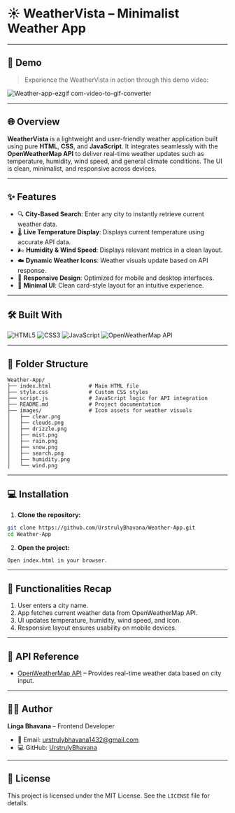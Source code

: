 # ☀️ WeatherVista – Minimalist Weather App

---

## 🎥️ Demo

> Experience the WeatherVista in action through this demo video:

![Weather-app-ezgif com-video-to-gif-converter](https://github.com/user-attachments/assets/f62f7187-efca-4d83-8cce-88b7037d5e3f)

---

## 🌐 Overview

**WeatherVista** is a lightweight and user-friendly weather application built using pure **HTML**, **CSS**, and **JavaScript**. It integrates seamlessly with the **OpenWeatherMap API** to deliver real-time weather updates such as temperature, humidity, wind speed, and general climate conditions. The UI is clean, minimalist, and responsive across devices.

---

## ✨ Features

- 🔍 **City-Based Search**: Enter any city to instantly retrieve current weather data.
- 🌡️ **Live Temperature Display**: Displays current temperature using accurate API data.
- 🌬️ **Humidity & Wind Speed**: Displays relevant metrics in a clean layout.
- ☁️ **Dynamic Weather Icons**: Weather visuals update based on API response.
- 📱 **Responsive Design**: Optimized for mobile and desktop interfaces.
- 🎨 **Minimal UI**: Clean card-style layout for an intuitive experience.

---

## 🛠️ Built With

![HTML5](https://img.shields.io/badge/-HTML5-E34F26?logo=html5&logoColor=white&style=flat-square)
![CSS3](https://img.shields.io/badge/-CSS3-1572B6?logo=css3&logoColor=white&style=flat-square)
![JavaScript](https://img.shields.io/badge/-JavaScript-F7DF1E?logo=javascript&logoColor=black&style=flat-square)
![OpenWeatherMap API](https://img.shields.io/badge/-OpenWeatherMap-FF8C00?style=flat-square)

---

## 📁 Folder Structure

```plaintext
Weather-App/
├── index.html            # Main HTML file
├── style.css             # Custom CSS styles
├── script.js             # JavaScript logic for API integration
├── README.md             # Project documentation
├── images/               # Icon assets for weather visuals
│   ├── clear.png
│   ├── clouds.png
│   ├── drizzle.png
│   ├── mist.png
│   ├── rain.png
│   ├── snow.png
│   ├── search.png
│   ├── humidity.png
│   └── wind.png
```

---

## 💻 Installation

1. **Clone the repository:**

```bash
git clone https://github.com/UrstrulyBhavana/Weather-App.git
cd Weather-App
```

2. **Open the project:**

```bash
Open index.html in your browser.
```

---

## 🧩 Functionalities Recap

1. User enters a city name.
2. App fetches current weather data from OpenWeatherMap API.
3. UI updates temperature, humidity, wind speed, and icon.
4. Responsive layout ensures usability on mobile devices.

---

## 🔗 API Reference

- [OpenWeatherMap API](https://openweathermap.org/api) – Provides real-time weather data based on city input.

---

## 👨‍💻 Author

**Linga Bhavana** – Frontend Developer

- 📧 Email: [urstrulybhavana1432@gmail.com](mailto:urstrulybhavana1432@gmail.com)
- 💻 GitHub: [UrstrulyBhavana](https://github.com/UrstrulyBhavana)

---

## 📄 License

This project is licensed under the MIT License. See the `LICENSE` file for details.

